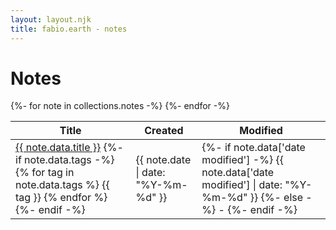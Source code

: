 ```yaml
---
layout: layout.njk
title: fabio.earth - notes
---
```


# Notes

<table class="table table-sm table-hover align-middle">
  <thead class="table-light">
    <tr>
      <th>Title</th>
      <th>Created</th>
      <th>Modified</th>
    </tr>
  </thead>
  <tbody>
  {%- for note in collections.notes -%}
    <tr>
      <td>
        <a href="{{ note.url }}">{{ note.data.title }}</a>
        {%- if note.data.tags -%}
          <span class="ms-2">
          {% for tag in note.data.tags %} <span class="badge rounded-pill text-bg-light fw-normal me-1">{{ tag }}</span> {% endfor %}
          </span>
        {%- endif -%}
      </td>
      <td class="text-muted small">{{ note.date | date: "%Y-%m-%d" }}</td>
      <td>
        {%- if note.data['date modified'] -%}
          <span class="text-muted small">{{ note.data['date modified'] | date: "%Y-%m-%d" }}</span>
        {%- else -%}
          <span class="text-muted small">-</span>
        {%- endif -%}
      </td>
    </tr>
  {%- endfor -%}
  </tbody>
</table>